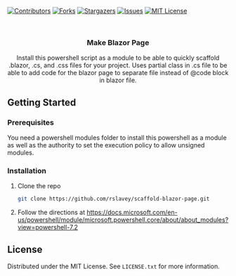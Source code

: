 [![Contributors][contributors-shield]][contributors-url]
[![Forks][forks-shield]][forks-url]
[![Stargazers][stars-shield]][stars-url]
[![Issues][issues-shield]][issues-url]
[![MIT License][license-shield]][license-url]

<!-- PROJECT LOGO -->
<br />
<div align="center">
<h3 align="center">Make Blazor Page</h3>

  <p align="center">
    Install this powershell script as a module to be able to quickly scaffold .blazor, .cs, and .css files for your project. Uses partial class in .cs file to be able to add code for the blazor page to separate file instead of @code block in blazor file.
  </p>
</div>

<!-- GETTING STARTED -->

## Getting Started

### Prerequisites

You need a powershell modules folder to install this powershell as a module as well as the authority to set the execution policy to allow unsigned modules.

### Installation

1. Clone the repo
    ```sh
    git clone https://github.com/rslavey/scaffold-blazor-page.git
    ```
2. Follow the directions at https://docs.microsoft.com/en-us/powershell/module/microsoft.powershell.core/about/about_modules?view=powershell-7.2

<!-- LICENSE -->

## License

Distributed under the MIT License. See `LICENSE.txt` for more information.

<!-- MARKDOWN LINKS & IMAGES -->
<!-- https://www.markdownguide.org/basic-syntax/#reference-style-links -->

[contributors-shield]: https://img.shields.io/github/contributors/rslavey/scaffold-blazor-page.svg?style=for-the-badge
[contributors-url]: https://github.com/rslavey/scaffold-blazor-page/graphs/contributors
[forks-shield]: https://img.shields.io/github/forks/rslavey/scaffold-blazor-page.svg?style=for-the-badge
[forks-url]: https://github.com/rslavey/scaffold-blazor-page/network/members
[stars-shield]: https://img.shields.io/github/stars/rslavey/scaffold-blazor-page.svg?style=for-the-badge
[stars-url]: https://github.com/rslavey/scaffold-blazor-page/stargazers
[issues-shield]: https://img.shields.io/github/issues/rslavey/scaffold-blazor-page.svg?style=for-the-badge
[issues-url]: https://github.com/rslavey/scaffold-blazor-page/issues
[license-shield]: https://img.shields.io/github/license/rslavey/scaffold-blazor-page.svg?style=for-the-badge
[license-url]: https://github.com/rslavey/scaffold-blazor-page/blob/master/LICENSE.txt
